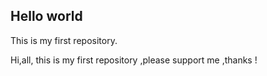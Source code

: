 ## Hello world

This is my first repository.

Hi,all,
this is my first repository ,please support me ,thanks !
